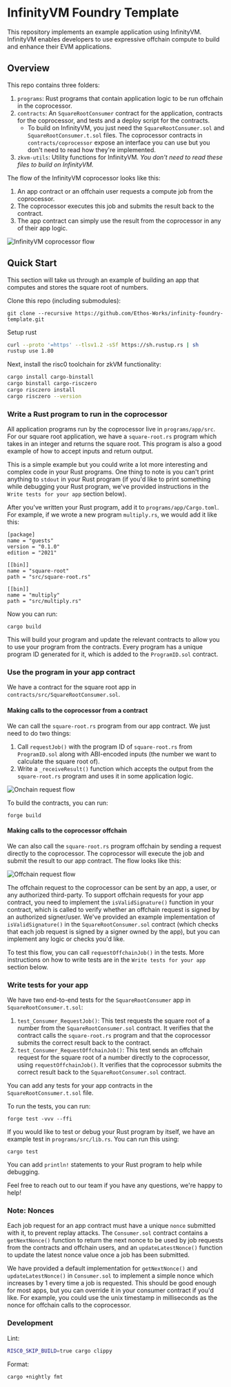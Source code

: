 # InfinityVM Foundry Template

This repository implements an example application using InfinityVM. InfinityVM enables developers to use expressive offchain compute to build and enhance their EVM applications.

## Overview

This repo contains three folders:
1. `programs`: Rust programs that contain application logic to be run offchain in the coprocessor.
2. `contracts`: An `SquareRootConsumer` contract for the application, contracts for the coprocessor, and tests and a deploy script for the contracts.
    - To build on InfinityVM, you just need the `SquareRootConsumer.sol` and `SquareRootConsumer.t.sol` files. The coprocessor contracts in `contracts/coprocessor` expose an interface you can use but you don't need to read how they're implemented.
3. `zkvm-utils`: Utility functions for InfinityVM. *You don't need to read these files to build on InfinityVM.*

The flow of the InfinityVM coprocessor looks like this:
1. An app contract or an offchain user requests a compute job from the coprocessor.
2. The coprocessor executes this job and submits the result back to the contract.
3. The app contract can simply use the result from the coprocessor in any of their app logic.

![InfinityVM coprocessor flow](images/overview.png)

## Quick Start

This section will take us through an example of building an app that computes and stores the square root of numbers.

Clone this repo (including submodules):

```
git clone --recursive https://github.com/Ethos-Works/infinity-foundry-template.git
```

Setup rust

```sh
curl --proto '=https' --tlsv1.2 -sSf https://sh.rustup.rs | sh
rustup use 1.80
```

Next, install the risc0 toolchain for zkVM functionality:

```sh
cargo install cargo-binstall
cargo binstall cargo-risczero
cargo risczero install
cargo risczero --version
```

### Write a Rust program to run in the coprocessor

All application programs run by the coprocessor live in `programs/app/src`. For our square root application, we have a `square-root.rs` program which takes in an integer and returns the square root. This program is also a good example of how to accept inputs and return output.

This is a simple example but you could write a lot more interesting and complex code in your Rust programs. One thing to note is you can't print anything to `stdout` in your Rust program (if you'd like to print something while debugging your Rust program, we've provided instructions in the `Write tests for your app` section below).

After you've written your Rust program, add it to `programs/app/Cargo.toml`. For example, if we wrote a new program `multiply.rs`, we would add it like this:
```
[package]
name = "guests"
version = "0.1.0"
edition = "2021"

[[bin]]
name = "square-root"
path = "src/square-root.rs"

[[bin]]
name = "multiply"
path = "src/multiply.rs"
```

Now you can run:
```
cargo build
```
This will build your program and update the relevant contracts to allow you to use your program from the contracts. Every program has a unique program ID generated for it, which is added to the `ProgramID.sol` contract.

### Use the program in your app contract

We have a contract for the square root app in `contracts/src/SquareRootConsumer.sol`. 

#### Making calls to the coprocessor from a contract

We can call the `square-root.rs` program from our app contract. We just need to do two things:

1. Call `requestJob()` with the program ID of `square-root.rs` from `ProgramID.sol` along with ABI-encoded inputs (the number we want to calculate the square root of).
2. Write a `_receiveResult()` function which accepts the output from the `square-root.rs` program and uses it in some application logic.

![Onchain request flow](images/onchain-request.png)

To build the contracts, you can run:
```
forge build
```

#### Making calls to the coprocessor offchain

We can also call the `square-root.rs` program offchain by sending a request directly to the coprocessor. The coprocessor will execute the job and submit the result to our app contract. The flow looks like this:

![Offchain request flow](images/offchain-request.png)

The offchain request to the coprocessor can be sent by an app, a user, or any authorized third-party. To support offchain requests for your app contract, you need to implement the `isValidSignature()` function in your contract, which is called to verify whether an offchain request is signed by an authorized signer/user. We've provided an example implementation of `isValidSignature()` in the `SquareRootConsumer.sol` contract (which checks that each job request is signed by a signer owned by the app), but you can implement any logic or checks you'd like.

To test this flow, you can call `requestOffchainJob()` in the tests. More instructions on how to write tests are in the `Write tests for your app` section below.

### Write tests for your app

We have two end-to-end tests for the `SquareRootConsumer` app in `SquareRootConsumer.t.sol`:

1. `test_Consumer_RequestJob()`: This test requests the square root of a number from the `SquareRootConsumer.sol` contract. It verifies that the contract calls the `square-root.rs` program and that the coprocessor submits the correct result back to the contract.
2. `test_Consumer_RequestOffchainJob()`: This test sends an offchain request for the square root of a number directly to the coprocessor, using `requestOffchainJob()`. It verifies that the coprocessor submits the correct result back to the `SquareRootConsumer.sol` contract.

You can add any tests for your app contracts in the `SquareRootConsumer.t.sol` file.

To run the tests, you can run:
```
forge test -vvv --ffi 
```

If you would like to test or debug your Rust program by itself, we have an example test in `programs/src/lib.rs`. You can run this using:
```
cargo test
```
You can add `println!` statements to your Rust program to help while debugging.

Feel free to reach out to our team if you have any questions, we're happy to help!

### Note: Nonces

Each job request for an app contract must have a unique `nonce` submitted with it, to prevent replay attacks. The `Consumer.sol` contract contains a `getNextNonce()` function to return the next nonce to be used by job requests from the contracts and offchain users, and an `updateLatestNonce()` function to update the latest nonce value once a job has been submitted. 

We have provided a default implementation for `getNextNonce()` and `updateLatestNonce()` in `Consumer.sol` to implement a simple nonce which increases by 1 every time a job is requested. This should be good enough for most apps, but you can override it in your consumer contract if you'd like. For example, you could use the unix timestamp in milliseconds as the nonce for offchain calls to the coprocessor.

### Development

Lint:

```sh
RISC0_SKIP_BUILD=true cargo clippy
```

Format:

```sh
cargo +nightly fmt
```